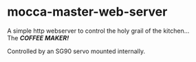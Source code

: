 # mocca-master-web-server
A simple http webserver to control the holy grail of the kitchen...  
The **_COFFEE MAKER!_**    

Controlled by an SG90 servo mounted internally.
